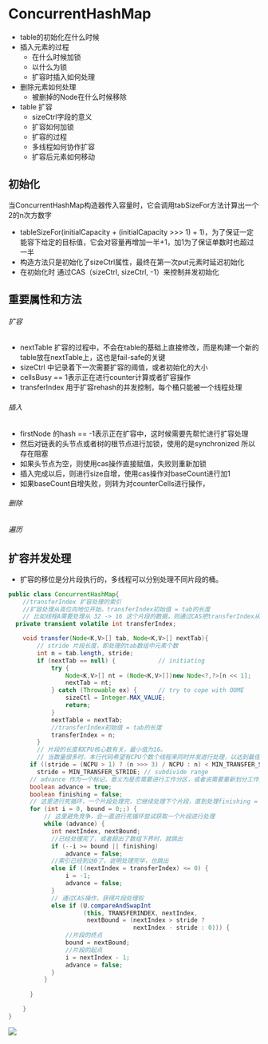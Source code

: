 # ConcurrentHashMap
* table的初始化在什么时候
* 插入元素的过程
    * 在什么时候加锁
    * 以什么为锁
    * 扩容时插入如何处理
* 删除元素如何处理
    * 被删掉的Node在什么时候移除
* table 扩容
    * sizeCtrl字段的意义
    * 扩容如何加锁
    * 扩容的过程
    * 多线程如何协作扩容
    * 扩容后元素如何移动
    
## 初始化
当ConcurrentHashMap构造器传入容量时，它会调用tabSizeFor方法计算出一个2的n次方数字
 * tableSizeFor(initialCapacity + (initialCapacity >>> 1) + 1)，为了保证一定能容下给定的目标值，它会对容量再增加一半+1，加1为了保证单数时也超过一半
 * 构造方法只是初始化了sizeCtrl属性，最终在第一次put元素时延迟初始化
 * 在初始化时 通过CAS（sizeCtrl, sizeCtrl, -1）来控制并发初始化

## 重要属性和方法
###### 扩容
* nextTable 扩容的过程中，不会在table的基础上直接修改，而是构建一个新的table放在nextTable上，这也是fail-safe的关键
* sizeCtrl 中记录着下一次需要扩容的阈值，或者初始化的大小
* cellsBusy == 1表示正在进行counter计算或者扩容操作
* transferIndex 用于扩容rehash的并发控制，每个桶只能被一个线程处理

###### 插入
* firstNode 的hash == -1表示正在扩容中，这时候需要先帮忙进行扩容处理
* 然后对链表的头节点或者树的根节点进行加锁，使用的是synchronized 所以存在阻塞
* 如果头节点为空，则使用cas操作直接赋值，失败则重新加锁
* 插入完成以后，则进行size自增，使用cas操作对baseCount进行加1
* 如果baseCount自增失败，则转为对counterCells进行操作，

###### 删除

###### 遍历
     
## 扩容并发处理
* 扩容的移位是分片段执行的，多线程可以分别处理不同片段的桶。
~~~java
public class ConcurrentHashMap{
    //transferIndex 扩容处理的索引
    //扩容处理从高位向地位开始，transferIndex初始值 = tab的长度
    // 比如线程A需要处理从 32 -> 16 这个片段的数据，则通过CAS把transferIndex从32修改为16，成功则继续进行处理
  private transient volatile int transferIndex;

    void transfer(Node<K,V>[] tab, Node<K,V>[] nextTab){
        // stride 片段长度，即处理的tab数组中元素个数
        int n = tab.length, stride;
        if (nextTab == null) {            // initiating
            try {
                Node<K,V>[] nt = (Node<K,V>[])new Node<?,?>[n << 1];
                nextTab = nt;
            } catch (Throwable ex) {      // try to cope with OOME
                sizeCtl = Integer.MAX_VALUE;
                return;
            }
            nextTable = nextTab;
            //transferIndex初始值 = tab的长度
            transferIndex = n;
        }
        // 片段的长度和CPU核心数有关，最小值为16。
        // 当数量很多时，本行代码希望有CPU个数个线程来同时并发进行处理，以达到最佳速度
      if ((stride = (NCPU > 1) ? (n >>> 3) / NCPU : n) < MIN_TRANSFER_STRIDE)
        stride = MIN_TRANSFER_STRIDE; // subdivide range
      // advance 作为一个标记，意义为是否需要进行工作分区，或者说需要重新划分工作分区
      boolean advance = true;
      boolean finishing = false; 
      // 这里进行死循环，一个片段处理完，它继续处理下个片段，直到处理finishing = true
      for (int i = 0, bound = 0;;) {
          // 这里避免竞争，会一直进行死循环尝试获取一个片段进行处理
          while (advance) {
            int nextIndex, nextBound;
            //已经处理完了，或者超出了数组下界时，就跳出
            if (--i >= bound || finishing)
                advance = false;
            //索引已经到达0了，说明处理完毕，也跳出
            else if ((nextIndex = transferIndex) <= 0) {
                i = -1;
                advance = false;
            }
            // 通过CAS操作，获得片段处理权
            else if (U.compareAndSwapInt
                     (this, TRANSFERINDEX, nextIndex,
                      nextBound = (nextIndex > stride ?
                                   nextIndex - stride : 0))) {
                //片段的终点
                bound = nextBound;
                //片段的起点
                i = nextIndex - 1;
                advance = false;
            }
          }
        
      }

    }
}
~~~            
    
![](./resource/ConcurrentHashMap.png)    
 
    
      
